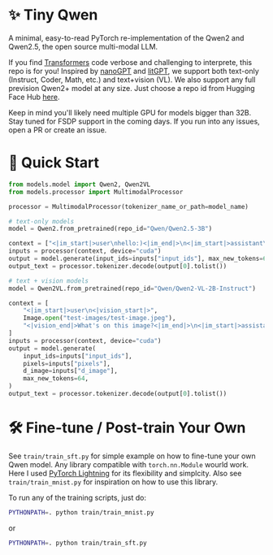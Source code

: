 # ✨ Tiny Qwen

A minimal, easy-to-read PyTorch re-implementation of the Qwen2 and Qwen2.5, the open source multi-modal LLM.

If you find [Transformers](https://github.com/huggingface/transformers) code verbose and challenging to interprete, this repo is for you! Inspired by [nanoGPT](https://github.com/karpathy/nanoGPT) and [litGPT](https://github.com/Lightning-AI/litgpt), we support both text-only (Instruct, Coder, Math, etc.) and text+vision (VL). We also support any full prevision Qwen2+ model at any size. Just choose a repo id from Hugging Face Hub [here](https://huggingface.co/Qwen). 

Keep in mind you'll likely need multiple GPU for models bigger than 32B. Stay tuned for FSDP support in the coming days. If you run into any issues, open a PR or create an issue.

# 🦋 Quick Start

```python
from models.model import Qwen2, Qwen2VL
from models.processor import MultimodalProcessor

processor = MultimodalProcessor(tokenizer_name_or_path=model_name)

# text-only models
model = Qwen2.from_pretrained(repo_id="Qwen/Qwen2.5-3B")

context = ["<|im_start|>user\nhello:)<|im_end|>\n<|im_start|>assistant\n"]
inputs = processor(context, device="cuda")
output = model.generate(input_ids=inputs["input_ids"], max_new_tokens=64)
output_text = processor.tokenizer.decode(output[0].tolist())

# text + vision models
model = Qwen2VL.from_pretrained(repo_id="Qwen/Qwen2-VL-2B-Instruct")

context = [
    "<|im_start|>user\n<|vision_start|>", 
    Image.open("test-images/test-image.jpeg"), 
    "<|vision_end|>What's on this image?<|im_end|>\n<|im_start|>assistant\n"
]
inputs = processor(context, device="cuda")
output = model.generate(
    input_ids=inputs["input_ids"],
    pixels=inputs["pixels"],
    d_image=inputs["d_image"],
    max_new_tokens=64,
)
output_text = processor.tokenizer.decode(output[0].tolist())
```

# 🛠️ Fine-tune / Post-train Your Own

See `train/train_sft.py` for simple example on how to fine-tune your own Qwen model. Any library compatible with `torch.nn.Module` wourld work. Here I used [PyTorch Lightning](https://lightning.ai/docs/pytorch/stable/index.html) for its flexibility and simplcity. Also see `train/train_mnist.py` for inspiration on how to use this library.

To run any of the training scripts, just do:

```bash
PYTHONPATH=. python train/train_mnist.py
```

or

```bash
PYTHONPATH=. python train/train_sft.py
```
